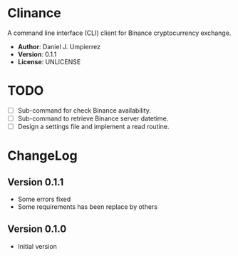 # Clinance
A command line interface (CLI) client for Binance cryptocurrency exchange.

 * __Author__: Daniel J. Umpierrez
 * __Version__: 0.1.1
 * __License__: UNLICENSE

# TODO
 * [ ] Sub-command for check Binance availability.
 * [ ] Sub-command to retrieve Binance server datetime.
 * [ ] Design a settings file and implement a read routine.

# ChangeLog

## Version 0.1.1
 * Some errors fixed
 * Some requirements has been replace by others
 
## Version 0.1.0
 * Initial version
